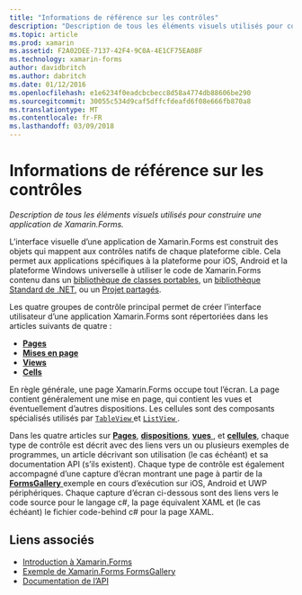 ```yaml
---
title: "Informations de référence sur les contrôles"
description: "Description de tous les éléments visuels utilisés pour construire une application de Xamarin.Forms."
ms.topic: article
ms.prod: xamarin
ms.assetid: F2A02DEE-7137-42F4-9C0A-4E1CF75EA08F
ms.technology: xamarin-forms
author: davidbritch
ms.author: dabritch
ms.date: 01/12/2016
ms.openlocfilehash: e1e6234f0eadcbcbecc8d58a4774db88606be290
ms.sourcegitcommit: 30055c534d9caf5dffcfdeafd6f08e666fb870a8
ms.translationtype: MT
ms.contentlocale: fr-FR
ms.lasthandoff: 03/09/2018
---
```

# <a name="controls-reference"></a>Informations de référence sur les contrôles

_Description de tous les éléments visuels utilisés pour construire une application de Xamarin.Forms._

L’interface visuelle d’une application de Xamarin.Forms est construit des objets qui mappent aux contrôles natifs de chaque plateforme cible. Cela permet aux applications spécifiques à la plateforme pour iOS, Android et la plateforme Windows universelle à utiliser le code de Xamarin.Forms contenu dans un [bibliothèque de classes portables](~/cross-platform/app-fundamentals/pcl.md), un [bibliothèque Standard de .NET](~/cross-platform/app-fundamentals/net-standard.md), ou un [ Projet partagés](~/cross-platform/app-fundamentals/shared-projects.md).

Les quatre groupes de contrôle principal permet de créer l’interface utilisateur d’une application Xamarin.Forms sont répertoriées dans les articles suivants de quatre :

- [**Pages**](pages.md)
- [**Mises en page**](layouts.md)
- [**Views**](views.md)
- [**Cells**](cells.md)

En règle générale, une page Xamarin.Forms occupe tout l’écran. La page contient généralement une mise en page, qui contient les vues et éventuellement d’autres dispositions. Les cellules sont des composants spécialisés utilisés par [ `TableView` ](views.md#tableView) et [ `ListView` ](views.md#listView).

Dans les quatre articles sur [ **Pages**](pages.md), [ **dispositions**](layouts.md), [ **vues** ](views.md), et [ **cellules**](cells.md), chaque type de contrôle est décrit avec des liens vers un ou plusieurs exemples de programmes, un article décrivant son utilisation (le cas échéant) et sa documentation API (s’ils existent). Chaque type de contrôle est également accompagné d’une capture d’écran montrant une page à partir de la [ **FormsGallery** ](https://developer.xamarin.com/samples/FormsGallery/) exemple en cours d’exécution sur iOS, Android et UWP périphériques. Chaque capture d’écran ci-dessous sont des liens vers le code source pour le langage c#, la page équivalent XAML et (le cas échéant) le fichier code-behind c# pour la page XAML.

## <a name="related-links"></a>Liens associés

- [Introduction à Xamarin.Forms](~/xamarin-forms/get-started/introduction-to-xamarin-forms.md)
- [Exemple de Xamarin.Forms FormsGallery](https://developer.xamarin.com/samples/FormsGallery/)
- [Documentation de l’API](https://developer.xamarin.com/api/root/Xamarin.Forms/)
